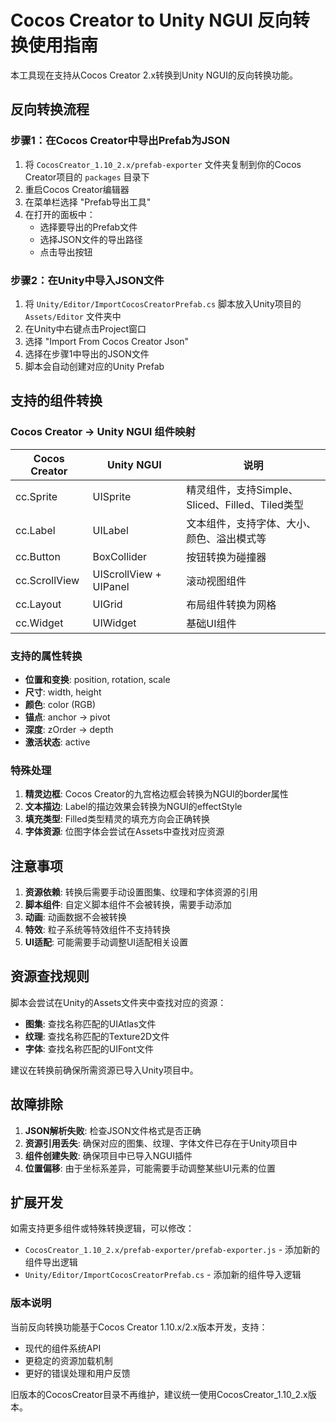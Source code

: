 # Cocos Creator to Unity NGUI 反向转换使用指南

本工具现在支持从Cocos Creator 2.x转换到Unity NGUI的反向转换功能。

## 反向转换流程

### 步骤1：在Cocos Creator中导出Prefab为JSON

1. 将 `CocosCreator_1.10_2.x/prefab-exporter` 文件夹复制到你的Cocos Creator项目的 `packages` 目录下
2. 重启Cocos Creator编辑器
3. 在菜单栏选择 "Prefab导出工具"
4. 在打开的面板中：
   - 选择要导出的Prefab文件
   - 选择JSON文件的导出路径
   - 点击导出按钮

### 步骤2：在Unity中导入JSON文件

1. 将 `Unity/Editor/ImportCocosCreatorPrefab.cs` 脚本放入Unity项目的 `Assets/Editor` 文件夹中
2. 在Unity中右键点击Project窗口
3. 选择 "Import From Cocos Creator Json"
4. 选择在步骤1中导出的JSON文件
5. 脚本会自动创建对应的Unity Prefab

## 支持的组件转换

### Cocos Creator → Unity NGUI 组件映射

| Cocos Creator | Unity NGUI | 说明 |
|---------------|------------|------|
| cc.Sprite | UISprite | 精灵组件，支持Simple、Sliced、Filled、Tiled类型 |
| cc.Label | UILabel | 文本组件，支持字体、大小、颜色、溢出模式等 |
| cc.Button | BoxCollider | 按钮转换为碰撞器 |
| cc.ScrollView | UIScrollView + UIPanel | 滚动视图组件 |
| cc.Layout | UIGrid | 布局组件转换为网格 |
| cc.Widget | UIWidget | 基础UI组件 |

### 支持的属性转换

- **位置和变换**: position, rotation, scale
- **尺寸**: width, height
- **颜色**: color (RGB)
- **锚点**: anchor → pivot
- **深度**: zOrder → depth
- **激活状态**: active

### 特殊处理

1. **精灵边框**: Cocos Creator的九宫格边框会转换为NGUI的border属性
2. **文本描边**: Label的描边效果会转换为NGUI的effectStyle
3. **填充类型**: Filled类型精灵的填充方向会正确转换
4. **字体资源**: 位图字体会尝试在Assets中查找对应资源

## 注意事项

1. **资源依赖**: 转换后需要手动设置图集、纹理和字体资源的引用
2. **脚本组件**: 自定义脚本组件不会被转换，需要手动添加
3. **动画**: 动画数据不会被转换
4. **特效**: 粒子系统等特效组件不支持转换
5. **UI适配**: 可能需要手动调整UI适配相关设置

## 资源查找规则

脚本会尝试在Unity的Assets文件夹中查找对应的资源：
- **图集**: 查找名称匹配的UIAtlas文件
- **纹理**: 查找名称匹配的Texture2D文件  
- **字体**: 查找名称匹配的UIFont文件

建议在转换前确保所需资源已导入Unity项目中。

## 故障排除

1. **JSON解析失败**: 检查JSON文件格式是否正确
2. **资源引用丢失**: 确保对应的图集、纹理、字体文件已存在于Unity项目中
3. **组件创建失败**: 确保项目中已导入NGUI插件
4. **位置偏移**: 由于坐标系差异，可能需要手动调整某些UI元素的位置

## 扩展开发

如需支持更多组件或特殊转换逻辑，可以修改：
- `CocosCreator_1.10_2.x/prefab-exporter/prefab-exporter.js` - 添加新的组件导出逻辑
- `Unity/Editor/ImportCocosCreatorPrefab.cs` - 添加新的组件导入逻辑

### 版本说明

当前反向转换功能基于Cocos Creator 1.10.x/2.x版本开发，支持：
- 现代的组件系统API
- 更稳定的资源加载机制
- 更好的错误处理和用户反馈

旧版本的CocosCreator目录不再维护，建议统一使用CocosCreator_1.10_2.x版本。
